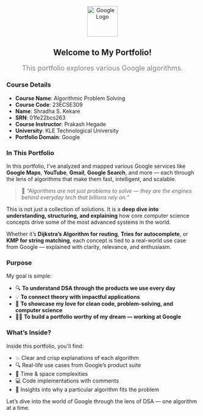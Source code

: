 

<p align="center">
  <img src="https://upload.wikimedia.org/wikipedia/commons/2/2f/Google_2015_logo.svg" alt="Google Logo" height="80">
</p>

<div align="center">
  <h2>Welcome to My Portfolio!</h2>
  <p style="font-size: 18px; color: gray;">This portfolio explores various Google algorithms.</p>
</div>

### Course Details
- **Course Name**: Algorithmic Problem Solving
- **Course Code**: 23ECSE309
- **Name**: Shradha S. Kekare
- **SRN**: 01fe22bcs263
- **Course Instructor**: Prakash Hegade
- **University**: KLE Technological University
- **Portfolio Domain**: Google

### In This Portfolio
In this portfolio, I’ve analyzed and mapped various Google services like **Google Maps**, **YouTube**, **Gmail**, **Google Search**, and more — each through the lens of algorithms that make them fast, intelligent, and scalable.

> 🧠 *“Algorithms are not just problems to solve — they are the engines behind everyday tech that billions rely on.”*

This is not just a collection of solutions. It is a **deep dive into understanding, structuring, and explaining** how core computer science concepts drive some of the most advanced systems in the world.

Whether it’s **Dijkstra’s Algorithm for routing**, **Tries for autocomplete**, or **KMP for string matching**, each concept is tied to a real-world use case from Google — explained with clarity, relevance, and enthusiasm.

### Purpose
My goal is simple:
- 🔍 **To understand DSA through the products we use every day**
- 💡 **To connect theory with impactful applications**
- 📖 **To showcase my love for clean code, problem-solving, and computer science**
- 🧑‍💻 **To build a portfolio worthy of my dream — working at Google**

### What’s Inside?
Inside this portfolio, you'll find:
- 💥 Clear and crisp explanations of each algorithm  
- 🔍 Real-life use cases from Google’s product suite  
- 🧠 Time & space complexities  
- 💻 Code implementations with comments  
- 🚀 Insights into why a particular algorithm fits the problem

Let’s dive into the world of Google through the lens of DSA — one algorithm at a time.
